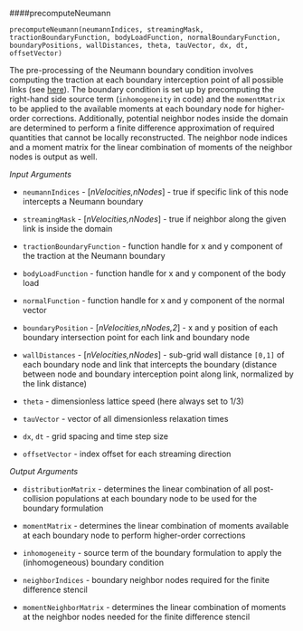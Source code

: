 ####precomputeNeumann

`precomputeNeumann(neumannIndices, streamingMask, tractionBoundaryFunction, bodyLoadFunction, normalBoundaryFunction, boundaryPositions, wallDistances, theta, tauVector, dx, dt, offsetVector)`

The pre-processing of the Neumann boundary condition involves computing the traction at each boundary interception point of all possible links (see [here](implicitGeometryRepresentation.md)). The boundary condition is set up by precomputing the right-hand side source term (`inhomogeneity` in code) and the `momentMatrix` to be applied to the available moments at each boundary node for higher-order corrections. Additionally, potential neighbor nodes inside the domain are determined to perform a finite difference approximation of required quantities that cannot be locally reconstructed. The neighbor node indices and a moment matrix for the linear combination of moments of the neighbor nodes is output as well.

_Input Arguments_

 - `neumannIndices` - [_nVelocities,nNodes_] - true if specific link of this node intercepts a Neumann boundary

 - `streamingMask` - [_nVelocities,nNodes_] - true if neighbor along the given link is inside the domain

 - `tractionBoundaryFunction` - function handle for x and y component of the traction at the Neumann boundary

 - `bodyLoadFunction` - function handle for x and y component of the body load

 - `normalFunction` - function handle for x and y component of the normal vector

- `boundaryPosition` - [_nVelocities,nNodes,2_] - x and y position of each boundary intersection point for each link and boundary node

 - `wallDistances` - [_nVelocities,nNodes_] - sub-grid wall distance `[0,1]` of each boundary node and link that intercepts the boundary (distance between node and boundary interception point along link, normalized by the link distance)

 - `theta` - dimensionless lattice speed (here always set to 1/3)

 - `tauVector` - vector of all dimensionless relaxation times

 - `dx`, `dt` - grid spacing and time step size

 - `offsetVector` - index offset for each streaming direction

_Output Arguments_

 - `distributionMatrix` - determines the linear combination of all post-collision populations at each boundary node to be used for the boundary formulation

 - `momentMatrix` - determines the linear combination of moments available at each boundary node to perform higher-order corrections

 - `inhomogeneity` - source term of the boundary formulation to apply the (inhomogeneous) boundary condition

 - `neighborIndices` - boundary neighbor nodes required for the finite difference stencil

 - `momentNeighborMatrix` - determines the linear combination of moments at the neighbor nodes needed for the finite difference stencil
